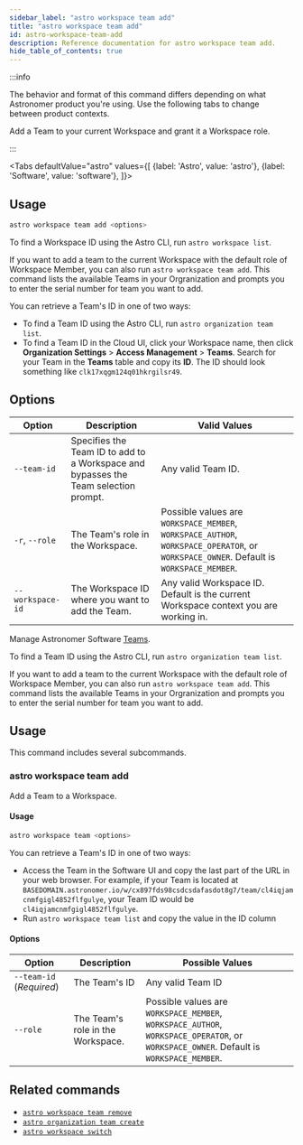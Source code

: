 ```yaml
---
sidebar_label: "astro workspace team add"
title: "astro workspace team add"
id: astro-workspace-team-add
description: Reference documentation for astro workspace team add.
hide_table_of_contents: true
---
```


:::info

The behavior and format of this command differs depending on what Astronomer product you're using. Use the following tabs to change between product contexts.

Add a Team to your current Workspace and grant it a Workspace role.

:::

<Tabs
defaultValue="astro"
values={[
{label: 'Astro', value: 'astro'},
{label: 'Software', value: 'software'},
]}>
<TabItem value="astro">

## Usage

```sh
astro workspace team add <options>
```

To find a Workspace ID using the Astro CLI, run `astro workspace list`.

If you want to add a team to the current Workspace with the default role of Workspace Member, you can also run `astro workspace team add`. This command lists the available Teams in your Orgranization and prompts you to enter the serial number for team you want to add.

You can retrieve a Team's ID in one of two ways:

- To find a Team ID using the Astro CLI, run `astro organization team list`.
- To find a Team ID in the Cloud UI, click your Workspace name, then click **Organization Settings** > **Access Management** > **Teams**. Search for your Team in the **Teams** table and copy its **ID**. The ID should look something like `clk17xqgm124q01hkrgilsr49`.

## Options

| Option           | Description                                                                         | Valid Values                                                                                                                           |
| ---------------- | ----------------------------------------------------------------------------------- | -------------------------------------------------------------------------------------------------------------------------------------- |
| `--team-id`      | Specifies the Team ID to add to a Workspace and bypasses the Team selection prompt. | Any valid Team ID.                                                                                                                     |
| `-r`, `--role`   | The Team's role in the Workspace.                                                   | Possible values are `WORKSPACE_MEMBER`, `WORKSPACE_AUTHOR`, `WORKSPACE_OPERATOR`, or `WORKSPACE_OWNER`. Default is `WORKSPACE_MEMBER`. |
| `--workspace-id` | The Workspace ID where you want to add the Team.                                    | Any valid Workspace ID. Default is the current Workspace context you are working in.                                                  |
</TabItem>

<TabItem value="software">

Manage Astronomer Software [Teams](https://docs.astronomer.io/software/import-idp-groups).

To find a Team ID using the Astro CLI, run `astro organization team list`.

If you want to add a team to the current Workspace with the default role of Workspace Member, you can also run `astro workspace team add`. This command lists the available Teams in your Orgranization and prompts you to enter the serial number for team you want to add. 

## Usage

This command includes several subcommands.

### astro workspace team add

Add a Team to a Workspace.

#### Usage

```sh
astro workspace team <options>
```

You can retrieve a Team's ID in one of two ways:

- Access the Team in the Software UI and copy the last part of the URL in your web browser. For example, if your Team is located at `BASEDOMAIN.astronomer.io/w/cx897fds98csdcsdafasdot8g7/team/cl4iqjamcnmfgigl4852flfgulye`, your Team ID would be `cl4iqjamcnmfgigl4852flfgulye`.
- Run `astro workspace team list` and copy the value in the ID column

#### Options

| Option                   | Description                                      | Possible Values                                                                                                                        |
| ------------------------ | ------------------------------------------------ | -------------------------------------------------------------------------------------------------------------------------------------- |
| `--team-id` (_Required_) | The Team's ID                                    | Any valid Team ID                                                                                                                      |
| `--role`                 | The Team's role in the Workspace.                | Possible values are `WORKSPACE_MEMBER`, `WORKSPACE_AUTHOR`, `WORKSPACE_OPERATOR`, or `WORKSPACE_OWNER`. Default is `WORKSPACE_MEMBER`. |

</TabItem>
</Tabs>

## Related commands

- [`astro workspace team remove`](cli/astro-workspace-team-remove.md)
- [`astro organization team create`](cli/astro-organization-team-create.md)
- [`astro workspace switch`](cli/astro-workspace-switch.md)
